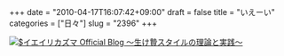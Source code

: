 +++
date = "2010-04-17T16:07:42+09:00"
draft = false
title = "いえーい"
categories = ["日々"]
slug = "2396"
+++

<a href="http://ieiri.net/wordpress/wp-content/uploads/ameblo/blog_import_4f7a389a24eeb.jpg"><img src="http://ieiri.net/wordpress/wp-content/uploads/ameblo/blog_import_4f7a389993787.jpg"  alt="$イエイリカズマ Official Blog ～生け贄スタイルの理論と実践～" border="0" /></a>
